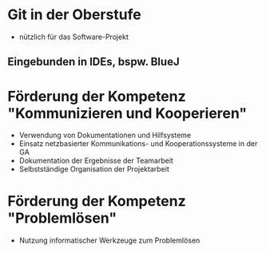 # Git in der Oberstufe
- nützlich für das Software-Projekt

## Eingebunden in IDEs, bspw. BlueJ


# Förderung der Kompetenz "Kommunizieren und Kooperieren"
- Verwendung von Dokumentationen und Hilfsysteme
- Einsatz netzbasierter Kommunikations- und Kooperationssysteme in der GA
- Dokumentation der Ergebnisse der Teamarbeit
- Selbstständige Organisation der Projektarbeit


# Förderung der Kompetenz "Problemlösen"
- Nutzung informatischer Werkzeuge zum Problemlösen
